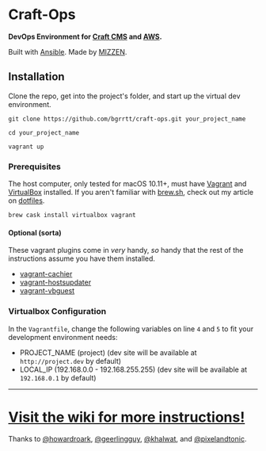 <!-- ![Craft-Ops Logo](https://raw.githubusercontent.com/bgrrtt/craft-ops/master/logo.jpg "DevOps Environment for Craft CMS and AWS") -->
Craft-Ops
=========

**DevOps Environment for [Craft CMS](http://craftcms.com) and [AWS](http://aws.amazon.com).**

Built with [Ansible](http://ansible.com). Made by [MIZZEN](http://madebymizzen.com).

Installation
---
Clone the repo, get into the project's folder, and start up the virtual dev environment.
```
git clone https://github.com/bgrrtt/craft-ops.git your_project_name
```
```
cd your_project_name
```
```
vagrant up
```
### Prerequisites
The host computer, only tested for macOS 10.11+, must have [Vagrant](vagrant_link) and [VirtualBox](virtualbox_link) installed. If you aren't familiar with [brew.sh](brew_link), check out my article on [dotfiles](dotfiles_article_link).

```
brew cask install virtualbox vagrant
```

#### Optional (sorta)
These vagrant plugins come in *very* handy, *so* handy that the rest of the instructions assume you have them installed.
- [vagrant-cachier](https://github.com/fgrehm/vagrant-cachier)
- [vagrant-hostsupdater](https://github.com/cogitatio/vagrant-hostsupdater)
- [vagrant-vbguest](https://github.com/dotless-de/vagrant-vbguest)


### Virtualbox Configuration
In the `Vagrantfile`, change the following variables on line `4` and `5` to fit your development environment needs:
- PROJECT_NAME (project) (dev site will be available at `http://project.dev` by default)
- LOCAL_IP (192.168.0.0 - 192.168.255.255) (dev site will be available at `192.168.0.1` by default)


---


[Visit the wiki for more instructions!](https://github.com/bgrrtt/craft-ops/wiki)
========================

Thanks to [@howardroark](https://github.com/howardroark), [@geerlingguy](https://github.com/geerlingguy), [@khalwat](https://github.com/khalwat), and [@pixelandtonic](https://github.com/pixelandtonic).
